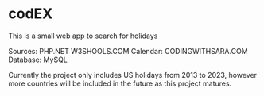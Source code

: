 # codEX
This is a small web app to search for holidays

Sources: 
PHP.NET
W3SHOOLS.COM
Calendar: CODINGWITHSARA.COM
Database: MySQL

Currently the project only includes US holidays from 2013 to 2023, however more countries will be included in the future as this project matures.

